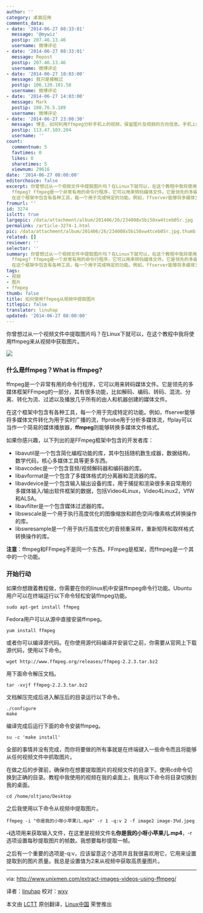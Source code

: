 ```yaml
---
author: ''
category: 桌面应用
comments_data:
- date: '2014-06-27 08:33:01'
  message: '@mywiz'
  postip: 207.46.13.46
  username: 微博评论
- date: '2014-06-27 08:33:01'
  message: Repost
  postip: 207.46.13.46
  username: 微博评论
- date: '2014-06-27 10:03:00'
  message: 我只是接触过
  postip: 106.120.101.58
  username: 微博评论
- date: '2014-06-27 14:03:00'
  message: Mark
  postip: 180.76.5.189
  username: 微博评论
- date: '2014-06-27 23:08:30'
  message: 博主，如何利用ffmpeg分析手机上的视频，保留图片及视频的方向信息。手机上的时候都是横着的，因为文件信息
  postip: 113.47.103.204
  username: ''
count:
  commentnum: 5
  favtimes: 0
  likes: 0
  sharetimes: 5
  viewnum: 29616
date: '2014-06-27 08:00:00'
editorchoice: false
excerpt: 你曾想过从一个视频文件中提取图片吗？在Linux下就可以，在这个教程中我将使用ffmpeg来从视频中获取图片。  什么是ffmpeg？What is
  ffmpeg? ffmpeg是一个非常有用的命令行程序，它可以用来转码媒体文件。它是领先的多媒体框架FFmpeg的一部分，其有很多功能，比如解码、编码、转码、混流、分离、转化为流、过滤以及播放几乎所有的由人和机器创建的媒体文件。
  在这个框架中包含有各种工具，每一个用于完成特定的功能。例如，ffserver能够将多媒体文件转化为用于实时广播的流，ffprobe用于分析多媒体流，ffplay可以当作一个简易的媒体播放器
fromurl: ''
id: 3274
islctt: true
largepic: /data/attachment/album/201406/26/234008x5bi50xw4tceb05r.jpg
permalink: /article-3274-1.html
pic: /data/attachment/album/201406/26/234008x5bi50xw4tceb05r.jpg.thumb.jpg
related: []
reviewer: ''
selector: ''
summary: 你曾想过从一个视频文件中提取图片吗？在Linux下就可以，在这个教程中我将使用ffmpeg来从视频中获取图片。  什么是ffmpeg？What is
  ffmpeg? ffmpeg是一个非常有用的命令行程序，它可以用来转码媒体文件。它是领先的多媒体框架FFmpeg的一部分，其有很多功能，比如解码、编码、转码、混流、分离、转化为流、过滤以及播放几乎所有的由人和机器创建的媒体文件。
  在这个框架中包含有各种工具，每一个用于完成特定的功能。例如，ffserver能够将多媒体文件转化为用于实时广播的流，ffprobe用于分析多媒体流，ffplay可以当作一个简易的媒体播放器
tags:
- 视频
- 图片
- ffmpeg
thumb: false
title: 如何使用ffmpeg从视频中提取图片
titlepic: false
translator: linuhap
updated: '2014-06-27 08:00:00'
---
```


你曾想过从一个视频文件中提取图片吗？在Linux下就可以，在这个教程中我将使用ffmpeg来从视频中获取图片。


![](/data/attachment/album/201406/26/234008x5bi50xw4tceb05r.jpg)


### 什么是ffmpeg？What is ffmpeg?


ffmpeg是一个非常有用的命令行程序，它可以用来转码媒体文件。它是领先的多媒体框架FFmpeg的一部分，其有很多功能，比如解码、编码、转码、混流、分离、转化为流、过滤以及播放几乎所有的由人和机器创建的媒体文件。


在这个框架中包含有各种工具，每一个用于完成特定的功能。例如，ffserver能够将多媒体文件转化为用于实时广播的流，ffprobe用于分析多媒体流，ffplay可以当作一个简易的媒体播放器，**ffmpeg**则能够转换多媒体文件格式。


如果你感兴趣，以下列出的是FFmpeg框架中包含的开发者库：


* libavutil是一个包含简化编程功能的库，其中包括随机数生成器，数据结构，数学代码，核心多媒体工具等更多东西。
* libavcodec是一个包含音频/视频解码器和编码器的库。
* libavformat是一个包含了多媒体格式的分离器和混流器的库。
* libavdevice是一个包含输入输出设备的库，用于捕捉和渲染很多来自常用的多媒体输入/输出软件框架的数据，包括Video4Linux，Video4Linux2，VfW和ALSA。
* libavfilter是一个包含媒体过滤器的库。
* libswscale是一个用于执行高度优化的图像缩放和颜色空间/像素格式转换操作的库。
* libswresample是一个用于执行高度优化的音频重采样，重新矩阵和取样格式转换操作的库。


**注意**：ffmpeg和FFmpeg不是同一个东西。FFmpeg是框架，而ffmpeg是一个其中的一个功能。


### 开始行动


如果你想跟着教程做，你需要在你的linux机中安装ffmpeg命令行功能。Ubuntu用户可以在终端运行以下命令轻松安装ffmpeg功能。



```
sudo apt-get install ffmpeg

```

Fedora用户可以从源中直接安装ffmpeg。



```
yum install ffmpeg

```

或者你可以编译源代码。在你使用源代码编译并安装它之前，你需要从官网上下载源代码，使用以下命令。



```
wget http://www.ffmpeg.org/releases/ffmpeg-2.2.3.tar.bz2

```

用下面命令解压文档。



```
tar -xvjf ffmpeg-2.2.3.tar.bz2

```

文档解压完成后进入解压后的目录运行以下命令。



```
./configure
make

```

编译完成后运行下面的命令安装ffmpeg。



```
su -c 'make install'

```

全部的事情并没有完成，而你将要做的所有事就是在终端键入一些命令而且将能够从任何视频文件中抓取图片。


在做之后的步骤前，确保你在想要提取图片的视频文件的目录下。使用cd命令切换到正确的目录。教程中我使用的视频在我的桌面上，我用以下命令将目录切换到我的桌面。



```
cd /home/oltjano/Desktop

```

之后我使用以下命令从视频中提取图片。



```
ffmpeg -i "你是我的小呀小苹果儿.mp4" -r 1 -q:v 2 -f image2 image-3%d.jpeg

```

**-i**选项用来获取输入文件，在这里是视频文件名**你是我的小呀小苹果儿.mp4**，-r选项设置每秒提取图片的帧数。我想要每秒提取一帧。


之后有一个重要的选项是-q:v，应该留意这个选项并且我很喜欢用它，它用来设置提取到的图片质量。我总是设置值为2来从视频中获取高质量图片。




---


via: <http://www.unixmen.com/extract-images-videos-using-ffmpeg/>


译者：[linuhap](https://github.com/linuhap) 校对：[wxy](https://github.com/wxy)


本文由 [LCTT](https://github.com/LCTT/TranslateProject) 原创翻译，[Linux中国](http://linux.cn/) 荣誉推出